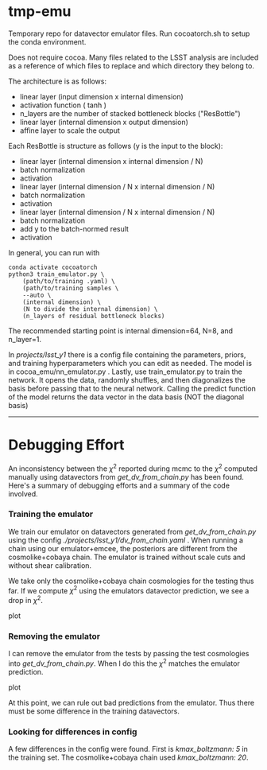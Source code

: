 # tmp-emu

Temporary repo for datavector emulator files. Run cocoatorch.sh to setup the conda environment.

Does not require cocoa.
Many files related to the LSST analysis are included as a reference of which files to replace and which directory they belong to.

The architecture is as follows:

- linear layer (input dimension x internal dimension)
- activation function ( tanh )
- n_layers are the number of stacked bottleneck blocks ("ResBottle")
- linear layer (internal dimension x output dimension)
- affine layer to scale the output 

Each ResBottle is structure as follows (y is the input to the block):

- linear layer (internal dimension x internal dimension / N)
- batch normalization
- activation
- linear layer (internal dimension / N x internal dimension / N)
- batch normalization
- activation
- linear layer (internal dimension / N x internal dimension / N) 
- batch normalization
- add y to the batch-normed result
- activation

In general, you can run with

    conda activate cocoatorch
    python3 train_emulator.py \
  	    (path/to/training .yaml) \
  		(path/to/training samples \
  		--auto \
  		(internal dimension) \
  		(N to divide the internal dimension) \
  		(n_layers of residual bottleneck blocks)
          
The recommended starting point is internal dimension=64, N=8, and n_layer=1.

In *projects/lsst_y1* there is a config file containing the parameters, priors, and training hyperparameters which you can edit as needed. The model is in cocoa_emu/nn_emulator.py . Lastly, use train_emulator.py to train the network. It opens the data, randomly shuffles, and then diagonalizes the basis before passing that to the neural network. Calling the predict function of the model returns the data vector in the data basis (NOT the diagonal basis)

---
# Debugging Effort

An inconsistency between the $\chi^2$ reported during mcmc to the $\chi^2$ computed manually using datavectors from *get_dv_from_chain.py* has been found. Here's a summary of debugging efforts and a summary of the code involved.

### Training the emulator

We train our emulator on datavectors generated from *get_dv_from_chain.py* using the config *./projects/lsst_y1/dv_from_chain.yaml* . When running a chain using our emulator+emcee, the posteriors are different from the cosmolike+cobaya chain. The emulator is trained without scale cuts and without shear calibration.

We take only the cosmolike+cobaya chain cosmologies for the testing thus far. If we compute $\chi^2$ using the emulators datavector prediction, we see a drop in $\chi^2$.

plot

### Removing the emulator

I can remove the emulator from the tests by passing the test cosmologies into *get_dv_from_chain.py*. When I do this the $\chi^2$ matches the emulator prediction.

plot

At this point, we can rule out bad predictions from the emulator. Thus there must be some difference in the training datavectors.

### Looking for differences in config

A few differences in the config were found. First is *kmax_boltzmann: 5* in the training set. The cosmolike+cobaya chain used *kmax_boltzmann: 20*.













